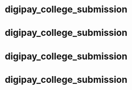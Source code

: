 # digipay_college_submission
# digipay_college_submission
# digipay_college_submission
# digipay_college_submission

